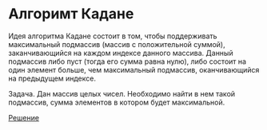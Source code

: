 # Алгоримт Кадане

Идея алгоритма Кадане состоит в том, чтобы поддерживать максимальный подмассив (массив с положительной суммой), заканчивающийся на каждом индексе данного массива. Данный подмассив либо пуст (тогда его сумма равна нулю), либо состоит на один элемент больше, чем максимальный подмассив, оканчивающийся на предыдущем индексе.

Задача. Дан массив целых чисел. Необходимо найти в нем такой подмассив, сумма элементов в котором будет максимальной.

[Решение](kadane.go)
